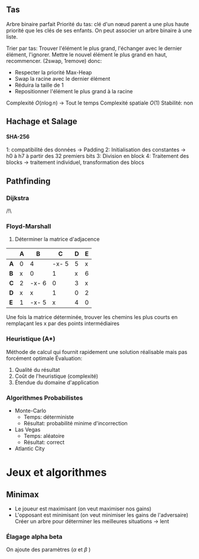 
## Tas
Arbre binaire parfait
Priorité du tas: clé d'un nœud parent a une plus haute priorité que les clés de ses enfants.
On peut associer un arbre binaire à une liste.

Trier par tas: Trouver l'élément le plus grand, l'échanger avec le dernier élément, l'ignorer. Mettre le nouvel élément le plus grand en haut, recommencer. (2swap, 1remove)
donc: 
- Respecter la priorité Max-Heap
- Swap la racine avec le dernier élément
- Réduira la taille de 1
- Repositionner l'élément le plus grand à la racine

Complexité $O(n \log n)$ -> Tout le temps
Complexité spatiale $O(1)$
Stabilité: non



## Hachage et Salage

#### SHA-256
1: compatibilité des données -> Padding
2: Initialisation des constantes -> h0 à h7 à partir des 32 premiers bits
3: Division en block
4: Traitement des blocks -> traitement individuel, transformation des blocs 

## Pathfinding
### Dijkstra
/!\\

### Floyd-Marshall
1) Déterminer la matrice d'adjacence

|       | A   | B     | C     | D   | E   |
| ----- | --- | ----- | ----- | --- | --- |
| **A** | 0   | 4     | -x- 5 | 5   | x   |
| **B** | x   | 0     | 1     | x   | 6   |
| **C** | 2   | -x- 6 | 0     | 3   | x   |
| **D** | x   | x     | 1     | 0   | 2   |
| **E** | 1   | -x- 5 | x     | 4   | 0   |
Une fois la matrice déterminée, trouver les chemins les plus courts en remplaçant les x par des points intermédiaires 

### Heuristique (A*)
Méthode de calcul qui fournit rapidement une solution réalisable mais pas forcément optimale
Évaluation: 
1) Qualité du résultat
2) Coût de l'heuristique (complexité)
3) Étendue du domaine d'application

### Algorithmes Probabilistes
- Monte-Carlo
	- Temps: déterministe
	- Résultat: probabilité minime d'incorrection
- Las Vegas
	- Temps: aléatoire
	- Résultat: correct
- Atlantic City

# Jeux et algorithmes
## Minimax
- Le joueur est maximisant (on veut maximiser nos gains)
- L'opposant est minimisant (on veut minimiser les gains de l'adversaire)
Créer un arbre pour déterminer les meilleures situations -> lent
### Élagage alpha beta
On ajoute des paramètres ($\alpha$ et $\beta$ )
